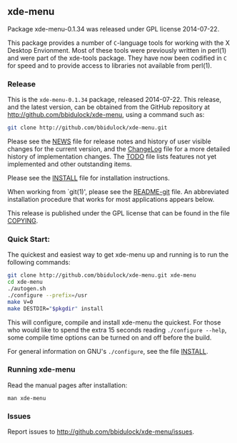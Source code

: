 
## xde-menu

Package xde-menu-0.1.34 was released under GPL license 2014-07-22.

This package provides a number of `C`-language tools for working with
the X Desktop Envionment.  Most of these tools were previously written
in perl(1) and were part of the xde-tools package.  They have now been
codified in `C` for speed and to provide access to libraries not
available from perl(1).

### Release

This is the `xde-menu-0.1.34` package, released 2014-07-22.  This release,
and the latest version, can be obtained from the GitHub repository at
http://github.com/bbidulock/xde-menu, using a command such as:

```bash
git clone http://github.com/bbidulock/xde-menu.git
```

Please see the [NEWS](NEWS) file for release notes and history of user visible
changes for the current version, and the [ChangeLog](ChangeLog) file for a more
detailed history of implementation changes.  The [TODO](TODO) file lists
features not yet implemented and other outstanding items.

Please see the [INSTALL](INSTALL) file for installation instructions.

When working from `git(1)', please see the [README-git](README-git) file.  An
abbreviated installation procedure that works for most applications
appears below.

This release is published under the GPL license that can be found in
the file [COPYING](COPYING).

### Quick Start:

The quickest and easiest way to get xde-menu up and running is to run
the following commands:

```bash
git clone http://github.com/bbidulock/xde-menu.git xde-menu
cd xde-menu
./autogen.sh
./configure --prefix=/usr
make V=0
make DESTDIR="$pkgdir" install
```

This will configure, compile and install xde-menu the quickest.  For
those who would like to spend the extra 15 seconds reading `./configure
--help`, some compile time options can be turned on and off before the
build.

For general information on GNU's `./configure`, see the file [INSTALL](INSTALL).

### Running xde-menu

Read the manual pages after installation:

    man xde-menu

### Issues

Report issues to http://github.com/bbidulock/xde-menu/issues.

